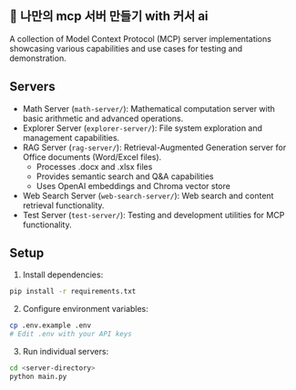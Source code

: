 ## 📓 나만의 mcp 서버 만들기 with 커서 ai

A collection of Model Context Protocol (MCP) server implementations showcasing various capabilities and use cases for testing and demonstration.

## Servers

- Math Server (`math-server/`): Mathematical computation server with basic arithmetic and advanced operations.
- Explorer Server (`explorer-server/`): File system exploration and management capabilities.
- RAG Server (`rag-server/`): Retrieval-Augmented Generation server for Office documents (Word/Excel files).
    - Processes .docx and .xlsx files
    - Provides semantic search and Q&A capabilities
    - Uses OpenAI embeddings and Chroma vector store
- Web Search Server (`web-search-server/`): Web search and content retrieval functionality.
- Test Server (`test-server/`): Testing and development utilities for MCP functionality.

## Setup

1. Install dependencies:
```bash
pip install -r requirements.txt
```

2. Configure environment variables:
```bash
cp .env.example .env
# Edit .env with your API keys
```

3. Run individual servers:
```bash
cd <server-directory>
python main.py
```
